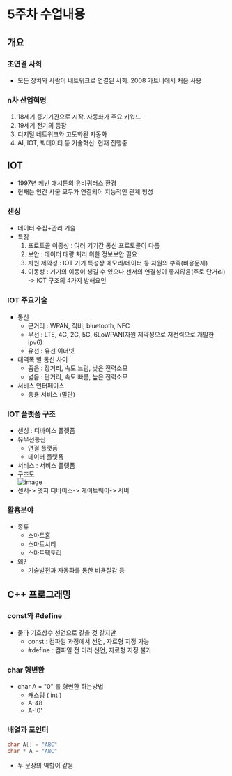 # 5주차 수업내용

## 개요
### 초연결 사회
- 모든 장치와 사람이 네트워크로 연결된 사회. 2008 가트너에서 처음 사용

### n차 산업혁명
1. 18세기 증기기관으로 시작. 자동화가 주요 키워드
2. 19세기 전기의 등장
3. 디지털 네트워크와 고도화된 자동화
4. AI, IOT, 빅데이터 등 기술혁신. 현재 진행중

## IOT
- 1997년 케빈 애시튼의 유비쿼터스 환경
- 현재는 인간 사물 모두가 연결되어 지능적인 관계 형성

### 센싱
- 데이터 수집+관리 기술
- 특징
  1. 프로토콜 이종성 : 여러 기기간 통신 프로토콜이 다름
  2. 보안 : 데이터 대량 처리 위한 정보보안 필요
  3. 자원 제약성 : IOT 기기 특성상 메모리/데이터 등 자원의 부족(비용문제)
  4. 이동성 : 기기의 이동이 생길 수 있으나 센서의 연결성이 좋지않음(주로 단거리)<br/>
-> IOT 구조의 4가지 방해요인

### IOT 주요기술
- 통신
  - 근거리 : WPAN, 직비, bluetooth, NFC
  - 무선 : LTE, 4G, 2G, 5G, 6LoWPAN(자원 제약성으로 저전력으로 개발한 ipv6)
  - 유선 : 유선 이더넷
- 대역폭 별 통신 차이
  - 좁음 : 장거리, 속도 느림, 낮은 전력소모
  - 넓음 : 단거리, 속도 빠름, 높은 전력소모
- 서비스 인터페이스
  - 응용 서비스 (말단)
 
### IOT 플랫폼 구조
- 센싱 : 디바이스 플랫폼
- 유무선통신
  - 연결 플랫폼
  - 데이터 플랫폼
- 서비스 : 서비스 플랫폼
- 구조도<br/>
![image](https://github.com/user-attachments/assets/c68fccd2-37c3-4c64-8f29-27ac8dd0ddad)
- 센서-> 엣지 디바이스-> 게이트웨이-> 서버

### 활용분야
- 종류
  - 스마트홈
  - 스마트시티
  - 스마트팩토리
- 왜?
  - 기술발전과 자동화를 통한 비용절감 등

## C++ 프로그래밍
### const와 #define
- 둘다 기호상수 선언으로 같을 것 같지만
  - const : 컴파일 과정에서 선언, 자료형 지정 가능
  - #define : 컴파일 전 미리 선언, 자료형 지정 불가

### char 형변환
- char A = "0" 를 형변환 하는방법
  - 캐스팅 ( int )
  - A-48
  - A-'0'

### 배열과 포인터
```cpp
char A[] = "ABC"
char * A = "ABC"
```
- 두 문장의 역할이 같음
